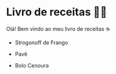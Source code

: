 # Livro de receitas :woman_cook:

Olá! Bem vindo ao meu livro de receitas :coffee:

- Strogonoff de Frango

- Pavê

- Bolo Cenoura

  
